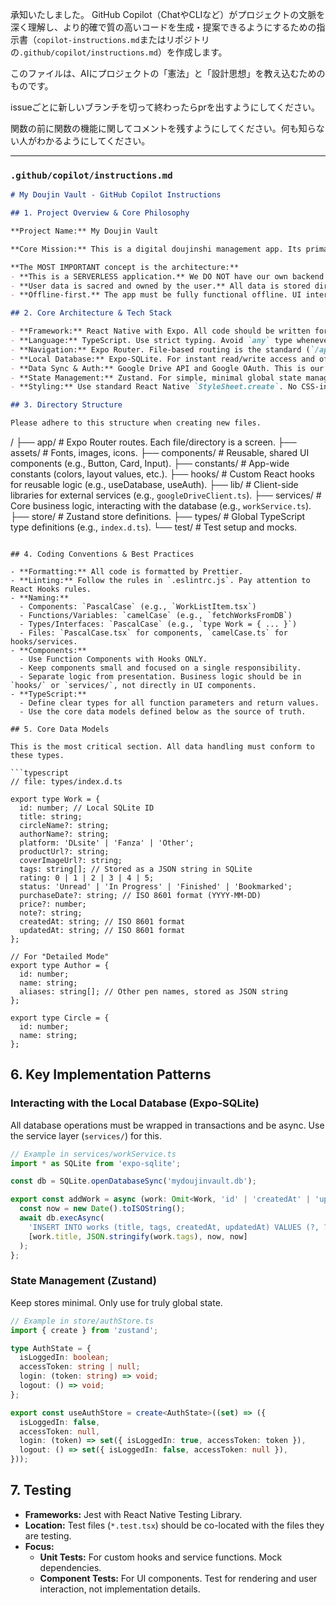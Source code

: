 承知いたしました。
GitHub Copilot（ChatやCLIなど）がプロジェクトの文脈を深く理解し、より的確で質の高いコードを生成・提案できるようにするための指示書（`copilot-instructions.md`またはリポジトリの`.github/copilot/instructions.md`）を作成します。

このファイルは、AIにプロジェクトの「憲法」と「設計思想」を教え込むためのものです。

issueごとに新しいブランチを切って終わったらprを出すようにしてください。

関数の前に関数の機能に関してコメントを残すようにしてください。何も知らない人がわかるようにしてください。

---

### **`.github/copilot/instructions.md`**

```markdown
# My Doujin Vault - GitHub Copilot Instructions

## 1. Project Overview & Core Philosophy

**Project Name:** My Doujin Vault

**Core Mission:** This is a digital doujinshi management app. Its primary goal is to provide users a tool to manage their collection's bibliographic information in one place.

**The MOST IMPORTANT concept is the architecture:**
- **This is a SERVERLESS application.** We DO NOT have our own backend server. Do not suggest creating or calling any custom API endpoints.
- **User data is sacred and owned by the user.** All data is stored directly in the user's own Google Drive and on their local device. We must not collect any user data.
- **Offline-first.** The app must be fully functional offline. UI interactions should immediately affect the local database (SQLite), and synchronization with Google Drive should happen in the background when online.

## 2. Core Architecture & Tech Stack

- **Framework:** React Native with Expo. All code should be written for this environment.
- **Language:** TypeScript. Use strict typing. Avoid `any` type whenever possible.
- **Navigation:** Expo Router. File-based routing is the standard (`/app` directory).
- **Local Database:** Expo-SQLite. For instant read/write access and offline capabilities.
- **Data Sync & Auth:** Google Drive API and Google OAuth. This is our "backend".
- **State Management:** Zustand. For simple, minimal global state management (e.g., authentication status, loading states).
- **Styling:** Use standard React Native `StyleSheet.create`. No CSS-in-JS libraries unless specified.

## 3. Directory Structure

Please adhere to this structure when creating new files.

```
/
├── app/              # Expo Router routes. Each file/directory is a screen.
├── assets/           # Fonts, images, icons.
├── components/       # Reusable, shared UI components (e.g., Button, Card, Input).
├── constants/        # App-wide constants (colors, layout values, etc.).
├── hooks/            # Custom React hooks for reusable logic (e.g., useDatabase, useAuth).
├── lib/              # Client-side libraries for external services (e.g., `googleDriveClient.ts`).
├── services/         # Core business logic, interacting with the database (e.g., `workService.ts`).
├── store/            # Zustand store definitions.
├── types/            # Global TypeScript type definitions (e.g., `index.d.ts`).
└── test/             # Test setup and mocks.
```

## 4. Coding Conventions & Best Practices

- **Formatting:** All code is formatted by Prettier.
- **Linting:** Follow the rules in `.eslintrc.js`. Pay attention to React Hooks rules.
- **Naming:**
  - Components: `PascalCase` (e.g., `WorkListItem.tsx`)
  - Functions/Variables: `camelCase` (e.g., `fetchWorksFromDB`)
  - Types/Interfaces: `PascalCase` (e.g., `type Work = { ... }`)
  - Files: `PascalCase.tsx` for components, `camelCase.ts` for hooks/services.
- **Components:**
  - Use Function Components with Hooks ONLY.
  - Keep components small and focused on a single responsibility.
  - Separate logic from presentation. Business logic should be in `hooks/` or `services/`, not directly in UI components.
- **TypeScript:**
  - Define clear types for all function parameters and return values.
  - Use the core data models defined below as the source of truth.

## 5. Core Data Models

This is the most critical section. All data handling must conform to these types.

```typescript
// file: types/index.d.ts

export type Work = {
  id: number; // Local SQLite ID
  title: string;
  circleName?: string;
  authorName?: string;
  platform: 'DLsite' | 'Fanza' | 'Other';
  productUrl?: string;
  coverImageUrl?: string;
  tags: string[]; // Stored as a JSON string in SQLite
  rating: 0 | 1 | 2 | 3 | 4 | 5;
  status: 'Unread' | 'In Progress' | 'Finished' | 'Bookmarked';
  purchaseDate?: string; // ISO 8601 format (YYYY-MM-DD)
  price?: number;
  note?: string;
  createdAt: string; // ISO 8601 format
  updatedAt: string; // ISO 8601 format
};

// For "Detailed Mode"
export type Author = {
  id: number;
  name: string;
  aliases: string[]; // Other pen names, stored as JSON string
};

export type Circle = {
  id: number;
  name: string;
};
```

## 6. Key Implementation Patterns

### Interacting with the Local Database (Expo-SQLite)

All database operations must be wrapped in transactions and be async. Use the service layer (`services/`) for this.

```typescript
// Example in services/workService.ts
import * as SQLite from 'expo-sqlite';

const db = SQLite.openDatabaseSync('mydoujinvault.db');

export const addWork = async (work: Omit<Work, 'id' | 'createdAt' | 'updatedAt'>): Promise<void> => {
  const now = new Date().toISOString();
  await db.execAsync(
    'INSERT INTO works (title, tags, createdAt, updatedAt) VALUES (?, ?, ?, ?)',
    [work.title, JSON.stringify(work.tags), now, now]
  );
};
```

### State Management (Zustand)

Keep stores minimal. Only use for truly global state.

```typescript
// Example in store/authStore.ts
import { create } from 'zustand';

type AuthState = {
  isLoggedIn: boolean;
  accessToken: string | null;
  login: (token: string) => void;
  logout: () => void;
};

export const useAuthStore = create<AuthState>((set) => ({
  isLoggedIn: false,
  accessToken: null,
  login: (token) => set({ isLoggedIn: true, accessToken: token }),
  logout: () => set({ isLoggedIn: false, accessToken: null }),
}));
```

## 7. Testing

- **Frameworks:** Jest with React Native Testing Library.
- **Location:** Test files (`*.test.tsx`) should be co-located with the files they are testing.
- **Focus:**
  - **Unit Tests:** For custom hooks and service functions. Mock dependencies.
  - **Component Tests:** For UI components. Test for rendering and user interaction, not implementation details.
```